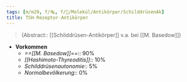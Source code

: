 ```yaml
---
tags: [m/m29, f/🗞️, f/🧪/Molekül/Antikörper/SchilddrüsenAk]
title: TSH-Rezeptor-Antikörper
---
```

> (Abstract:: [[Schilddrüsen-Antikörper]] v.a. bei [[M. Basedow]])
- **Vorkommen**
	- *==[[M. Basedow]]==*:: 90%
	- *[[Hashimoto-Thyreoditis]]*:: 10%
	- *Schilddrüsenautonomie*:: 5%
	- *Normalbevölkerung*:: 0%
